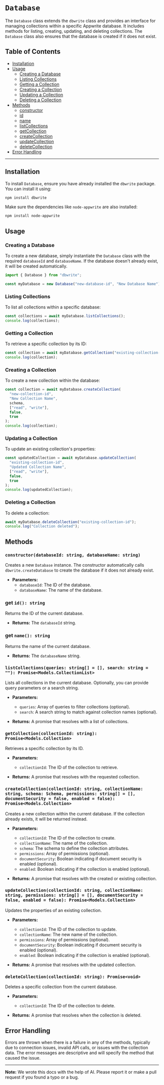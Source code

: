 # `Database`

The `Database` class extends the `dbwrite` class and provides an interface for managing collections within a specific Appwrite database. It includes methods for listing, creating, updating, and deleting collections. The `Database` class also ensures that the database is created if it does not exist.

## Table of Contents

- [Installation](#installation)
- [Usage](#usage)
  - [Creating a Database](#creating-a-database)
  - [Listing Collections](#listing-collections)
  - [Getting a Collection](#getting-a-collection)
  - [Creating a Collection](#creating-a-collection)
  - [Updating a Collection](#updating-a-collection)
  - [Deleting a Collection](#deleting-a-collection)
- [Methods](#methods)
  - [constructor](#constructor)
  - [id](#id)
  - [name](#name)
  - [listCollections](#listcollections)
  - [getCollection](#getcollection)
  - [createCollection](#createcollection)
  - [updateCollection](#updatecollection)
  - [deleteCollection](#deletecollection)
- [Error Handling](#error-handling)

---

## Installation

To install `Database`, ensure you have already installed the `dbwrite` package. You can install it using:

```bash
npm install dbwrite
```

Make sure the dependencies like `node-appwrite` are also installed:

```bash
npm install node-appwrite
```

## Usage

### Creating a Database

To create a new database, simply instantiate the `Database` class with the required `databaseId` and `databaseName`. If the database doesn't already exist, it will be created automatically.

```js
import { Database } from "dbwrite";

const myDatabase = new Database("new-database-id", "New Database Name");
```

### Listing Collections

To list all collections within a specific database:

```js
const collections = await myDatabase.listCollections();
console.log(collections);
```

### Getting a Collection

To retrieve a specific collection by its ID:

```js
const collection = await myDatabase.getCollection("existing-collection-id");
console.log(collection);
```

### Creating a Collection

To create a new collection within the database:

```js
const collection = await myDatabase.createCollection(
  "new-collection-id",
  "New Collection Name",
  schema,
  ["read", "write"],
  false,
  true
);
console.log(collection);
```

### Updating a Collection

To update an existing collection's properties:

```js
const updatedCollection = await myDatabase.updateCollection(
  "existing-collection-id",
  "Updated Collection Name",
  ["read", "write"],
  false,
  true
);
console.log(updatedCollection);
```

### Deleting a Collection

To delete a collection:

```js
await myDatabase.deleteCollection("existing-collection-id");
console.log("Collection deleted");
```

## Methods

### `constructor(databaseId: string, databaseName: string)`

Creates a new `Database` instance. The constructor automatically calls `dbwrite.createDatabase` to create the database if it does not already exist.

- **Parameters:**
  - `databaseId`: The ID of the database.
  - `databaseName`: The name of the database.

### get `id(): string`

Returns the ID of the current database.

- **Returns:** The `databaseId` string.

### get `name(): string`

Returns the name of the current database.

- **Returns:** The `databaseName` string.

### `listCollections(queries: string[] = [], search: string = ""): Promise<Models.CollectionList>`

Lists all collections in the current database. Optionally, you can provide query parameters or a search string.

- **Parameters:**

  - `queries`: Array of queries to filter collections (optional).
  - `search`: A search string to match against collection names (optional).

- **Returns:** A promise that resolves with a list of collections.

### `getCollection(collectionId: string): Promise<Models.Collection>`

Retrieves a specific collection by its ID.

- **Parameters:**

  - `collectionId`: The ID of the collection to retrieve.

- **Returns:** A promise that resolves with the requested collection.

### `createCollection(collectionId: string, collectionName: string, schema: Schema, permissions: string[] = [], documentSecurity = false, enabled = false): Promise<Models.Collection>`

Creates a new collection within the current database. If the collection already exists, it will be returned instead.

- **Parameters:**

  - `collectionId`: The ID of the collection to create.
  - `collectionName`: The name of the collection.
  - `schema`: The schema to define the collection attributes.
  - `permissions`: Array of permissions (optional).
  - `documentSecurity`: Boolean indicating if document security is enabled (optional).
  - `enabled`: Boolean indicating if the collection is enabled (optional).

- **Returns:** A promise that resolves with the created or existing collection.

### `updateCollection(collectionId: string, collectionName: string, permissions: string[] = [], documentSecurity = false, enabled = false): Promise<Models.Collection>`

Updates the properties of an existing collection.

- **Parameters:**

  - `collectionId`: The ID of the collection to update.
  - `collectionName`: The new name of the collection.
  - `permissions`: Array of permissions (optional).
  - `documentSecurity`: Boolean indicating if document security is enabled (optional).
  - `enabled`: Boolean indicating if the collection is enabled (optional).

- **Returns:** A promise that resolves with the updated collection.

### `deleteCollection(collectionId: string): Promise<void>`

Deletes a specific collection from the current database.

- **Parameters:**

  - `collectionId`: The ID of the collection to delete.

- **Returns:** A promise that resolves when the collection is deleted.

## Error Handling

Errors are thrown when there is a failure in any of the methods, typically due to connection issues, invalid API calls, or issues with the collection data. The error messages are descriptive and will specify the method that caused the issue.

---

**Note:** We wrote this docs with the help of AI. Please report it or make a pull request if you found a typo or a bug.

